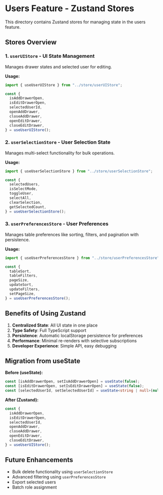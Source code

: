 # Users Feature - Zustand Stores

This directory contains Zustand stores for managing state in the users feature.

## Stores Overview

### 1. `userUIStore` - UI State Management

Manages drawer states and selected user for editing.

**Usage:**

```typescript
import { useUserUIStore } from "../store/userUIStore";

const {
  isAddDrawerOpen,
  isEditDrawerOpen,
  selectedUserId,
  openAddDrawer,
  closeAddDrawer,
  openEditDrawer,
  closeEditDrawer,
} = useUserUIStore();
```

### 2. `userSelectionStore` - User Selection State

Manages multi-select functionality for bulk operations.

**Usage:**

```typescript
import { useUserSelectionStore } from "../store/userSelectionStore";

const {
  selectedUsers,
  isSelectMode,
  toggleUser,
  selectAll,
  clearSelection,
  getSelectedCount,
} = useUserSelectionStore();
```

### 3. `userPreferencesStore` - User Preferences

Manages table preferences like sorting, filters, and pagination with persistence.

**Usage:**

```typescript
import { useUserPreferencesStore } from "../store/userPreferencesStore";

const {
  tableSort,
  tableFilters,
  pageSize,
  updateSort,
  updateFilters,
  setPageSize,
} = useUserPreferencesStore();
```

## Benefits of Using Zustand

1. **Centralized State**: All UI state in one place
2. **Type Safety**: Full TypeScript support
3. **Persistence**: Automatic localStorage persistence for preferences
4. **Performance**: Minimal re-renders with selective subscriptions
5. **Developer Experience**: Simple API, easy debugging

## Migration from useState

**Before (useState):**

```typescript
const [isAddDrawerOpen, setIsAddDrawerOpen] = useState(false);
const [isEditDrawerOpen, setIsEditDrawerOpen] = useState(false);
const [selectedUserId, setSelectedUserId] = useState<string | null>(null);
```

**After (Zustand):**

```typescript
const {
  isAddDrawerOpen,
  isEditDrawerOpen,
  selectedUserId,
  openAddDrawer,
  closeAddDrawer,
  openEditDrawer,
  closeEditDrawer,
} = useUserUIStore();
```

## Future Enhancements

- Bulk delete functionality using `userSelectionStore`
- Advanced filtering using `userPreferencesStore`
- Export selected users
- Batch role assignment
